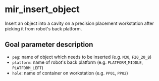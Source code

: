 # mir_insert_object

Insert an object into a cavity on a precision placement workstation after picking
it from robot's back platform.

## Goal parameter description

- `peg`: name of object which needs to be inserted (e.g. `M30`, `F20_20_B`)
- `platform`: name of robot's back platform (e.g. `PLATFORM_MIDDLE`, `PLATFORM_LEFT`)
- `hole`: name of container on workstation (e.g. `PP01`, `PP02`)
